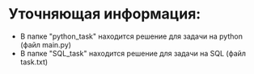 # Уточняющая информация:
- В папке "python_task" находится решение для задачи на python (файл main.py)
- В папке "SQL_task" находится решение для задачи на SQL (файл task.txt)
